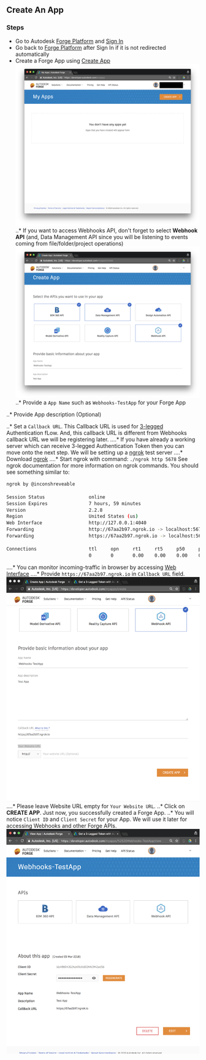 ## Create An App

### Steps

* Go to Autodesk [Forge Platform](https://developer.autodesk.com/) and [Sign In](https://accounts.autodesk.com/Authentication/LogOn)
* Go back to [Forge Platform](https://developer.autodesk.com/) after Sign In if it is not redirected automatically
* Create a Forge App using [Create App](https://developer.autodesk.com/myapps)
![Create App 1](../image/1.png)
..* If you want to access Webhooks API, don't forget to select **Webhook API** (and, Data Management API since you will be listening to events coming from file/folder/project operations)
![Create App 2](../image/2.png)
..* Provide a `App Name` such as `Webhooks-TestApp` for your Forge App

..* Provide App description (Optional)

..* Set a `Callback URL`. This Callback URL is used for [3-legged](https://developer.autodesk.com/en/docs/oauth/v2/tutorials/get-3-legged-token/) Authentication fLow. And, this callback URL is different from Webhooks callback URL we will be registering later.
....* If you have already a working server which can receive 3-legged Authentication Token then you can move onto the next step. We will be setting up a  [ngrok](https://ngrok.com) test server
....* Download [ngrok](https://ngrok.com/download)
....* Start ngrok with command: `./ngrok http 5678` See ngrok documentation for more information on ngrok commands. You should see something similar to:
```sh
ngrok by @inconshreveable                                    

Session Status                online                                          
Session Expires               7 hours, 59 minutes                             
Version                       2.2.8                                           
Region                        United States (us)                              
Web Interface                 http://127.0.0.1:4040                           
Forwarding                    http://67aa2b97.ngrok.io -> localhost:5678      
Forwarding                    https://67aa2b97.ngrok.io -> localhost:5678     

Connections                   ttl     opn     rt1     rt5     p50     p90     
                              0       0       0.00    0.00    0.00    0.00
```
....* You can monitor incoming-traffic in browser by accessing [Web Interface](http://127.0.0.1:4040)
....* Provide `https://67aa2b97.ngrok.io` in `Callback URL` field.
![Create App 3](../image/3.png)
....* Please leave Website URL empty for `Your Website URL`.
..* Click on **CREATE APP**. Just now, you successfully created a Forge App.
..* You will notice `Client ID` and `Client Secret` for your App. We will use it later for accessing Webhooks and other Forge APIs.
![Create App 4](../image/4.png)   
